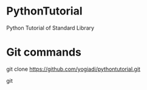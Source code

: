 # PythonTutorial
Python Tutorial of Standard Library

# Git commands
git clone https://github.com/yogiadi/pythontutorial.git

git 
